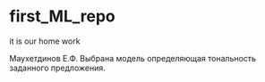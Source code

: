 # first_ML_repo
it is our home work

Маухетдинов Е.Ф.
Выбрана модель определяющая тональность заданного предложения.